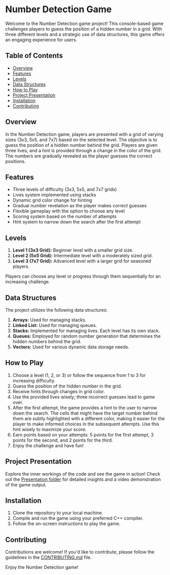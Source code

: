 # Number Detection Game

Welcome to the Number Detection game project! This console-based game challenges players to guess the position of a hidden number in a grid. With three different levels and a strategic use of data structures, this game offers an engaging experience for users.

## Table of Contents
- [Overview](#overview)
- [Features](#features)
- [Levels](#levels)
- [Data Structures](#data-structures)
- [How to Play](#how-to-play)
- [Project Presentation](#project-presentation)
- [Installation](#installation)
- [Contributing](#contributing)

## Overview

In the Number Detection game, players are presented with a grid of varying sizes (3x3, 5x5, and 7x7) based on the selected level. The objective is to guess the position of a hidden number behind the grid. Players are given three lives, and a hint is provided through a change in the color of the grid. The numbers are gradually revealed as the player guesses the correct positions.

## Features

- Three levels of difficulty (3x3, 5x5, and 7x7 grids)
- Lives system implemented using stacks
- Dynamic grid color change for hinting
- Gradual number revelation as the player makes correct guesses
- Flexible gameplay with the option to choose any level
- Scoring system based on the number of attempts
- Hint system to narrow down the search after the first attempt

## Levels

1. **Level 1 (3x3 Grid):** Beginner level with a smaller grid size.
2. **Level 2 (5x5 Grid):** Intermediate level with a moderately sized grid.
3. **Level 3 (7x7 Grid):** Advanced level with a larger grid for seasoned players.

Players can choose any level or progress through them sequentially for an increasing challenge.

## Data Structures

The project utilizes the following data structures:

1. **Arrays:** Used for managing stacks.
2. **Linked List:** Used for managing queues.
3. **Stacks:** Implemented for managing lives. Each level has its own stack.
4. **Queues:** Employed for random number generation that determines the hidden numbers behind the grid.
5. **Vectors:** Used for various dynamic data storage needs.

## How to Play

1. Choose a level (1, 2, or 3) or follow the sequence from 1 to 3 for increasing difficulty.
2. Guess the position of the hidden number in the grid.
3. Receive hints through changes in grid color.
4. Use the provided lives wisely; three incorrect guesses lead to game over.
5. After the first attempt, the game provides a hint to the user to narrow down the search. The cells that might have the target number behind them are subtly highlighted with a different color, making it easier for the player to make informed choices in the subsequent attempts. Use this hint wisely to maximize your score.
6. Earn points based on your attempts: 5 points for the first attempt, 3 points for the second, and 2 points for the third.
7. Enjoy the challenge and have fun!

## Project Presentation

Explore the inner workings of the code and see the game in action! Check out the [Presentation folder](Presentation/) for detailed insights and a video demonstration of the game output.

## Installation

1. Clone the repository to your local machine.
2. Compile and run the game using your preferred C++ compiler.
3. Follow the on-screen instructions to play the game.

## Contributing

Contributions are welcome! If you'd like to contribute, please follow the guidelines in the [CONTRIBUTING.md](CONTRIBUTING.md) file.

Enjoy the Number Detection game!
